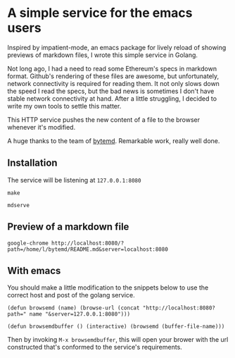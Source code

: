 # A simple service for the emacs users

Inspired by impatient-mode, an emacs package for lively reload of showing previews of markdown files, I wrote this simple service in Golang.

Not long ago, I had a need to read some Ethereum's specs in markdown format. Github's rendering of these files are awesome, but unfortunately, network connectivity is required for reading them. It not only slows down the speed I read the specs, but the bad news is sometimes I don't have stable network connectivity at hand. After a little struggling, I decided to write my own tools to settle this matter.

This HTTP service pushes the new content of a file to the browser whenever it's modified.

A huge thanks to the team of [bytemd](https://github.com/bytedance/bytemd). Remarkable work, really well done.

## Installation

The service will be listening at `127.0.0.1:8080`

```
make

mdserve
```

## Preview of a markdown file

```
google-chrome http://localhost:8080/?path=/home/l/bytemd/README.md&server=localhost:8080
```

## With emacs

You should make a little modification to the snippets below to use the correct host and post of the golang service.

```
(defun browsemd (name) (browse-url (concat "http://localhost:8080?path=" name "&server=127.0.0.1:8080")))

(defun browsemdbuffer () (interactive) (browsemd (buffer-file-name)))
```

Then by invoking `M-x browsemdbuffer`, this will open your brower with the url constructed that's conformed to the service's requirements.


